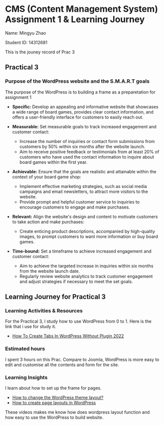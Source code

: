 # CMS (Content Management System) Assignment 1 & Learning Journey
Name: Mingyu Zhao

Student ID: 14312681

This is the jouney record of Prac 3

## Practical 3
### Purpose of the WordPress website and the S.M.A.R.T goals

The purpose of the WordPress is to building a frame as a preparetation for assignment 1 

* **Specific:** Develop an appealing and informative website that showcases a wide range of board games, provides clear contact information, and offers a user-friendly interface for customers to easily reach out.

* **Measurable:** Set measurable goals to track increased engagement and customer contact:
  * Increase the number of inquiries or contact form submissions from customers by 50% within six months after the website launch.
  * Aim to receive positive feedback or testimonials from at least 20% of customers who have used the contact information to inquire about board games within the first year.

* **Achievable:** Ensure that the goals are realistic and attainable within the context of your board game shop:
  * Implement effective marketing strategies, such as social media campaigns and email newsletters, to attract more visitors to the website.
  * Provide prompt and helpful customer service to inquiries to encourage customers to engage and make purchases.

* **Relevant:** Align the website's design and content to motivate customers to take action and make purchases:
  * Create enticing product descriptions, accompanied by high-quality images, to prompt customers to want more information or buy board games.

* **Time-bound:** Set a timeframe to achieve increased engagement and customer contact:
  * Aim to achieve the targeted increase in inquiries within six months from the website launch date.
  * Regularly review website analytics to track customer engagement and adjust strategies if necessary to meet the set goals.
 


## Learning Journey for Practical 3
### Learning Activities & Resources
For the Practical 3, I study how to use WordPress from 0 to 1.
Here is the link that i use for study it.
* [How To Create Tabs In WordPress Without Plugin 2022 ](https://youtu.be/nnewVWP6e4c?si=r4WMgvye31o4FVvP)

### Estimated hours
I spent 3 hours on this Prac. 
Compare to Joomla, WordPress is more easy to edit and customise all the contents and form for the site.

### Learning Insights
I learn about how to set up the frame for pages.
* [How to change the WordPress theme layout?](https://youtu.be/kX9Vk3wAdZ8?si=T3z1XiqAcbwqpPnJ)
* [How to create page layouts in WordPress](https://youtu.be/zHjeBb9obrM?si=V6-iH171NtkF1rZp)

These videos makes me know how does wordpress layout function and how easy to use the WordPress to build website.
